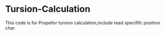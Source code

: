 # Tursion-Calculation
This code is for Propellor tursion calculation,include read specififc position char.
